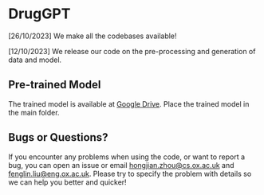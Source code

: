 # DrugGPT
[26/10/2023] We make all the codebases available!

[12/10/2023] We release our code on the pre-processing and generation of data and model. 

## Pre-trained Model
The trained model is available at [Google Drive](https://drive.google.com/file/d/1jyavc13OdwzVZaTDdo6oEm4_adjr_nO8/view?usp=sharing).
Place the trained model in the main folder.

## Bugs or Questions?

If you encounter any problems when using the code, or want to report a bug, you can open an issue or email hongjian.zhou@cs.ox.ac.uk and fenglin.liu@eng.ox.ac.uk. Please try to specify the problem with details so we can help you better and quicker!
